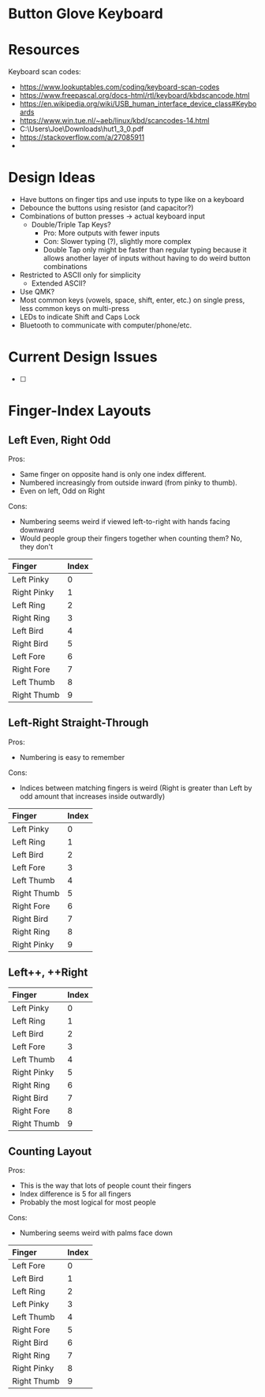 Button Glove Keyboard
========================
# Resources  
Keyboard scan codes:
* https://www.lookuptables.com/coding/keyboard-scan-codes
* https://www.freepascal.org/docs-html/rtl/keyboard/kbdscancode.html
* https://en.wikipedia.org/wiki/USB_human_interface_device_class#Keyboards
* https://www.win.tue.nl/~aeb/linux/kbd/scancodes-14.html
* C:\Users\Joe\Downloads\hut1_3_0.pdf
* https://stackoverflow.com/a/27085911
* 

# Design Ideas
* Have buttons on finger tips and use inputs to type like on a keyboard
* Debounce the buttons using resistor (and capacitor?)
* Combinations of button presses -> actual keyboard input
    * Double/Triple Tap Keys?
        * Pro: More outputs with fewer inputs
        * Con: Slower typing (?), slightly more complex
        * Double Tap only might be faster than regular typing because it allows another layer of inputs without having to do weird button combinations
* Restricted to ASCII only for simplicity
    * Extended ASCII?
* Use QMK?
* Most common keys (vowels, space, shift, enter, etc.) on single press, less common keys on multi-press
* LEDs to indicate Shift and Caps Lock
* Bluetooth to communicate with computer/phone/etc.

# Current Design Issues
- [ ] 

# Finger-Index Layouts
## Left Even, Right Odd
Pros:
* Same finger on opposite hand is only one index different.
* Numbered increasingly from outside inward (from pinky to thumb).
* Even on left, Odd on Right

Cons:
* Numbering seems weird if viewed left-to-right with hands facing downward
* Would people group their fingers together when counting them? No, they don't

| Finger | Index |
| :--- | :--- |
| Left Pinky | 0 |
| Right Pinky | 1 |
| Left Ring | 2 |
| Right Ring | 3 |
| Left Bird | 4 |
| Right Bird | 5 |
| Left Fore | 6 |
| Right Fore | 7 |
| Left Thumb | 8 |
| Right Thumb | 9 |

## Left-Right Straight-Through
Pros:
* Numbering is easy to remember

Cons:
* Indices between matching fingers is weird (Right is greater than Left by odd amount that increases inside outwardly)

| Finger | Index |
| :--- | :--- |
| Left Pinky | 0 |
| Left Ring | 1 |
| Left Bird | 2 |
| Left Fore | 3 |
| Left Thumb | 4 |
| Right Thumb | 5 |
| Right Fore | 6 |
| Right Bird | 7 |
| Right Ring | 8 |
| Right Pinky | 9 |

## Left++, ++Right 
| Finger | Index |
| :--- | :--- |
| Left Pinky | 0 |
| Left Ring | 1 |
| Left Bird | 2 |
| Left Fore | 3 |
| Left Thumb | 4 |
| Right Pinky | 5 |
| Right Ring | 6 |
| Right Bird | 7 |
| Right Fore | 8 |
| Right Thumb | 9 |

## Counting Layout
Pros:
* This is the way that lots of people count their fingers
* Index difference is 5 for all fingers
* Probably the most logical for most people

Cons:
* Numbering seems weird with palms face down

| Finger | Index |
| :--- | :--- |
| Left Fore | 0 |
| Left Bird | 1 |
| Left Ring | 2 |
| Left Pinky | 3 |
| Left Thumb | 4 |
| Right Fore | 5 |
| Right Bird | 6 |
| Right Ring | 7 |
| Right Pinky | 8 |
| Right Thumb | 9 |
